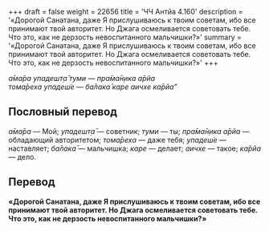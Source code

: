 +++
draft = false
weight = 22656
title = 'ЧЧ Антйа 4.160'
description = '«Дорогой Санатана, даже Я прислушиваюсь к твоим советам, ибо все принимают твой авторитет. Но Джага осмеливается советовать тебе. Что это, как не дерзость невоспитанного мальчишки?»'
summary = '«Дорогой Санатана, даже Я прислушиваюсь к твоим советам, ибо все принимают твой авторитет. Но Джага осмеливается советовать тебе. Что это, как не дерзость невоспитанного мальчишки?»'
+++

_а̄ма̄ра упадешт̣а̄ туми — пра̄ма̄н̣ика а̄рйа  
тома̄реха упадеш́е — ба̄лака̄ каре аичхе ка̄рйа”_

## Пословный перевод

_а̄ма̄ра_ — Мой; _упадешт̣а̄_ — советник; _туми_ — ты; _пра̄ма̄н̣ика_ _а̄рйа_ — обладающий авторитетом; _тома̄реха_ — даже тебя; _упадеш́е_ — наставляет; _ба̄лака̄_ — мальчишка; _каре_ — делает; _аичхе_ — такое; _ка̄рйа_ — дело.

## Перевод

**«Дорогой Санатана, даже Я прислушиваюсь к твоим советам, ибо все принимают твой авторитет. Но Джага осмеливается советовать тебе. Что это, как не дерзость невоспитанного мальчишки?»**
